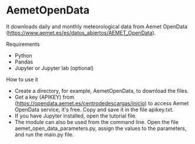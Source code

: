 # AemetOpenData

It downloads daily and monthly meteorological data from Aemet OpenData (https://www.aemet.es/es/datos_abiertos/AEMET_OpenData).

Requirements
* Python
* Pandas
* Jupyter or Jupyter lab (optional)

How to use it
* Create a directory, for example, AemetOpenData, to download the files.
* Get a key (APIKEY) from (https://opendata.aemet.es/centrodedescargas/inicio) to access Aemet OpenData service, it's free. Copy and save it in the file apikey.txt.
* If you have Jupyter installed, open the tutorial file.
* The module can also be used from the command line. Open the file aemet_open_data_parameters.py, assign the values to the parameters, and run the main.py file.



